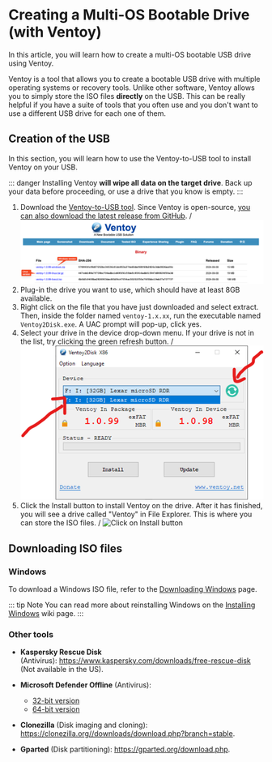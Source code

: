 # Creating a Multi-OS Bootable Drive (with Ventoy)
In this article, you will learn how to create a multi-OS bootable USB drive using Ventoy.

Ventoy is a tool that allows you to create a bootable USB drive with multiple operating systems or recovery tools. Unlike other software, Ventoy allows you to simply store the ISO files **directly** on the USB. This can be really helpful if you have a suite of tools that you often use and you don't want to use a different USB drive for each one of them.

## Creation of the USB
In this section, you will learn how to use the Ventoy-to-USB tool to install Ventoy on your USB.

::: danger
Installing Ventoy **will wipe all data on the target drive**. Back up your data before proceeding, or use a drive that you know is empty.
:::
1. Download the [Ventoy-to-USB tool](https://www.ventoy.net/en/download.html). Since Ventoy is open-source, [you can also download the latest release from GitHub](https://github.com/ventoy/Ventoy/releases).
/
![Download page of Ventoy](<img/ventoy/Ventoy download.png>)
2. Plug-in the drive you want to use, which should have at least 8GB available.
3. Right click on the file that you have just downloaded and select extract. Then, inside the folder named `ventoy-1.x.xx`, run the executable named `Ventoy2Disk.exe`. A UAC prompt will pop-up, click yes.
4. Select your drive in the device drop-down menu. If your drive is not in the list, try clicking the green refresh button.
/
![Select USB](<img/ventoy/Ventoy screen.png>)
5. Click the Install button to install Ventoy on the drive. After it has finished, you will see a drive called "Ventoy" in File Explorer. This is where you can store the ISO files.
/
![Click on Install button](/img/ventoy/Install.png)

## Downloading ISO files
### Windows
To download a Windows ISO file, refer to the [Downloading Windows](./downloading-windows.md) page.


::: tip Note
You can read more about reinstalling Windows on the [Installing Windows](installing-windows) wiki page.
:::

### Other tools
- **Kaspersky Rescue Disk** (Antivirus): https://www.kaspersky.com/downloads/free-rescue-disk (Not available in the US).

- **Microsoft Defender Offline** (Antivirus):
    - [32-bit version](https://go.microsoft.com/fwlink/?LinkID=234123)
    - [64-bit version](https://go.microsoft.com/fwlink/?LinkID=234124)

- **Clonezilla** (Disk imaging and cloning): https://clonezilla.org//downloads/download.php?branch=stable.

- **Gparted** (Disk partitioning): https://gparted.org/download.php.
